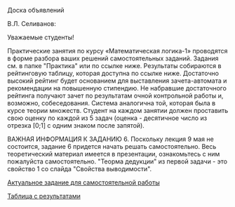 Доска объявлений 

В.Л. Селиванов:

Уважаемые студенты!

Практические занятия по курсу «Математическая логика-1» проводятся в форме разбора ваших решений самостоятельных заданий. Задания см. в папке "Практика" или по ссылке ниже. Результаты собираются в рейтинговую таблицу, которая доступна по ссылке ниже. Достаточно высокий рейтинг будет основанием для выставления зачета-автомата и рекомендации на повышенную стипендию. Не набравшие достаточного рейтинга получают зачет по результатам очной контрольной работы и, возможно, собеседования. Система аналогична той, которая была в курсе теории множеств. Студент на каждом занятии должен проставить свою оценку по каждой из 5 задач (оценка - десятичное число из отрезка [0;1] с одним знаком после запятой). 

ВАЖНАЯ ИНФОРМАЦИЯ К ЗАДАНИЮ 6. Поскольку лекция 9 мая не состоится, задание 6 придется начать решать самостоятельно. Весь теоретический материал имеется в презентации, ознакомьтесь с ним пожалуйста самостоятельно. "Теорма дедукции" из первой задачи - это свойство 1 со слайда "Свойства выводимости".

 [Актуальное задание для самостоятельной работы](https://docs.yandex.ru/docs/view?url=ya-disk%3A%2F%2F%2Fdisk%2FLogic1-2023%2Ftask6.pdf&name=task6.pdf&uid=1130000047699803&nosw=1) 


[Таблица с результатами](https://docs.google.com/spreadsheets/d/1NXKqwtRxIHu7dfwgYsgATIEDLwNkkcSIHFL3GO_bqLI/edit#gid=0)


